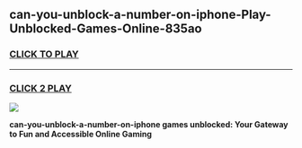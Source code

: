 
## can-you-unblock-a-number-on-iphone-Play-Unblocked-Games-Online-835ao
<h3>
<a href="https://premium76.site?title=can-you-unblock-a-number-on-iphone&ref=25A">CLICK TO PLAY</a></h3>
<hr>

<h3>
<a href="https://premium76.site?title=can-you-unblock-a-number-on-iphone&ref=25A">CLICK 2 PLAY</a>
  
</h3>

<a href="https://premium76.site?title=can-you-unblock-a-number-on-iphone&ref=25A"><img src="https://clearcache.store/games.png"></a>


**can-you-unblock-a-number-on-iphone games unblocked: Your Gateway to Fun and Accessible Online Gaming**

